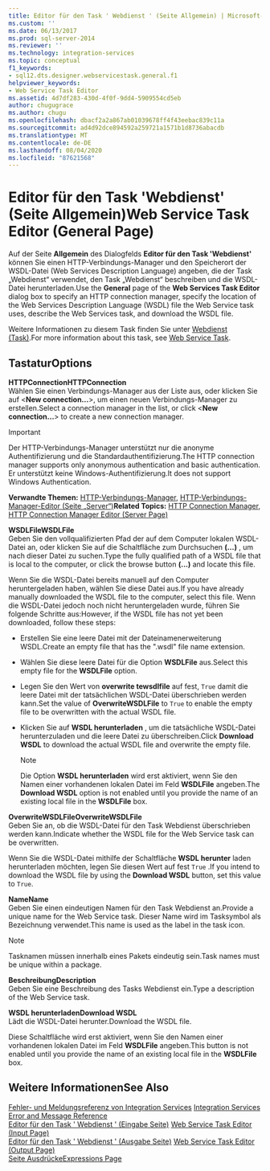 ```yaml
---
title: Editor für den Task ' Webdienst ' (Seite Allgemein) | Microsoft-Dokumentation
ms.custom: ''
ms.date: 06/13/2017
ms.prod: sql-server-2014
ms.reviewer: ''
ms.technology: integration-services
ms.topic: conceptual
f1_keywords:
- sql12.dts.designer.webservicestask.general.f1
helpviewer_keywords:
- Web Service Task Editor
ms.assetid: 4d7df283-430d-4f0f-9dd4-5909554cd5eb
author: chugugrace
ms.author: chugu
ms.openlocfilehash: dbacf2a2a867ab01039678ff4f43eebac839c11a
ms.sourcegitcommit: ad4d92dce894592a259721a1571b1d8736abacdb
ms.translationtype: MT
ms.contentlocale: de-DE
ms.lasthandoff: 08/04/2020
ms.locfileid: "87621568"
---
```

# <a name="web-service-task-editor-general-page"></a><span data-ttu-id="59a12-102">Editor für den Task 'Webdienst' (Seite Allgemein)</span><span class="sxs-lookup"><span data-stu-id="59a12-102">Web Service Task Editor (General Page)</span></span>
  <span data-ttu-id="59a12-103">Auf der Seite **Allgemein** des Dialogfelds **Editor für den Task 'Webdienst'** können Sie einen HTTP-Verbindungs-Manager und den Speicherort der WSDL-Datei (Web Services Description Language) angeben, die der Task „Webdienst“ verwendet, den Task „Webdienst“ beschreiben und die WSDL-Datei herunterladen.</span><span class="sxs-lookup"><span data-stu-id="59a12-103">Use the **General** page of the **Web Services Task Editor** dialog box to specify an HTTP connection manager, specify the location of the Web Services Description Language (WSDL) file the Web Service task uses, describe the Web Services task, and download the WSDL file.</span></span>  
  
 <span data-ttu-id="59a12-104">Weitere Informationen zu diesem Task finden Sie unter [Webdienst (Task)](control-flow/web-service-task.md).</span><span class="sxs-lookup"><span data-stu-id="59a12-104">For more information about this task, see [Web Service Task](control-flow/web-service-task.md).</span></span>  
  
## <a name="options"></a><span data-ttu-id="59a12-105">Tastatur</span><span class="sxs-lookup"><span data-stu-id="59a12-105">Options</span></span>  
 <span data-ttu-id="59a12-106">**HTTPConnection**</span><span class="sxs-lookup"><span data-stu-id="59a12-106">**HTTPConnection**</span></span>  
 <span data-ttu-id="59a12-107">Wählen Sie einen Verbindungs-Manager aus der Liste aus, oder klicken Sie auf \<**New connection...**>, um einen neuen Verbindungs-Manager zu erstellen.</span><span class="sxs-lookup"><span data-stu-id="59a12-107">Select a connection manager in the list, or click \<**New connection...**> to create a new connection manager.</span></span>  
  
> [!IMPORTANT]  
>  <span data-ttu-id="59a12-108">Der HTTP-Verbindungs-Manager unterstützt nur die anonyme Authentifizierung und die Standardauthentifizierung.</span><span class="sxs-lookup"><span data-stu-id="59a12-108">The HTTP connection manager supports only anonymous authentication and basic authentication.</span></span> <span data-ttu-id="59a12-109">Er unterstützt keine Windows-Authentifizierung.</span><span class="sxs-lookup"><span data-stu-id="59a12-109">It does not support Windows Authentication.</span></span>  
  
 <span data-ttu-id="59a12-110">**Verwandte Themen:**  [HTTP-Verbindungs-Manager](connection-manager/http-connection-manager.md), [HTTP-Verbindungs-Manager-Editor &#40;Seite „Server“&#41;](../../2014/integration-services/http-connection-manager-editor-server-page.md)</span><span class="sxs-lookup"><span data-stu-id="59a12-110">**Related Topics:**  [HTTP Connection Manager](connection-manager/http-connection-manager.md), [HTTP Connection Manager Editor &#40;Server Page&#41;](../../2014/integration-services/http-connection-manager-editor-server-page.md)</span></span>  
  
 <span data-ttu-id="59a12-111">**WSDLFile**</span><span class="sxs-lookup"><span data-stu-id="59a12-111">**WSDLFile**</span></span>  
 <span data-ttu-id="59a12-112">Geben Sie den vollqualifizierten Pfad der auf dem Computer lokalen WSDL-Datei an, oder klicken Sie auf die Schaltfläche zum Durchsuchen **(…)** , um nach dieser Datei zu suchen.</span><span class="sxs-lookup"><span data-stu-id="59a12-112">Type the fully qualified path of a WSDL file that is local to the computer, or click the browse button **(...)** and locate this file.</span></span>  
  
 <span data-ttu-id="59a12-113">Wenn Sie die WSDL-Datei bereits manuell auf den Computer heruntergeladen haben, wählen Sie diese Datei aus.</span><span class="sxs-lookup"><span data-stu-id="59a12-113">If you have already manually downloaded the WSDL file to the computer, select this file.</span></span> <span data-ttu-id="59a12-114">Wenn die WSDL-Datei jedoch noch nicht heruntergeladen wurde, führen Sie folgende Schritte aus:</span><span class="sxs-lookup"><span data-stu-id="59a12-114">However, if the WSDL file has not yet been downloaded, follow these steps:</span></span>  
  
-   <span data-ttu-id="59a12-115">Erstellen Sie eine leere Datei mit der Dateinamenerweiterung WSDL.</span><span class="sxs-lookup"><span data-stu-id="59a12-115">Create an empty file that has the ".wsdl" file name extension.</span></span>  
  
-   <span data-ttu-id="59a12-116">Wählen Sie diese leere Datei für die Option **WSDLFile** aus.</span><span class="sxs-lookup"><span data-stu-id="59a12-116">Select this empty file for the **WSDLFile** option.</span></span>  
  
-   <span data-ttu-id="59a12-117">Legen Sie den Wert von **overwrite tewsdlfile** auf fest, `True` damit die leere Datei mit der tatsächlichen WSDL-Datei überschrieben werden kann.</span><span class="sxs-lookup"><span data-stu-id="59a12-117">Set the value of **OverwriteWSDLFile** to `True` to enable the empty file to be overwritten with the actual WSDL file.</span></span>  
  
-   <span data-ttu-id="59a12-118">Klicken Sie auf **WSDL herunterladen** , um die tatsächliche WSDL-Datei herunterzuladen und die leere Datei zu überschreiben.</span><span class="sxs-lookup"><span data-stu-id="59a12-118">Click **Download WSDL** to download the actual WSDL file and overwrite the empty file.</span></span>  
  
    > [!NOTE]  
    >  <span data-ttu-id="59a12-119">Die Option **WSDL herunterladen** wird erst aktiviert, wenn Sie den Namen einer vorhandenen lokalen Datei im Feld **WSDLFile** angeben.</span><span class="sxs-lookup"><span data-stu-id="59a12-119">The **Download WSDL** option is not enabled until you provide the name of an existing local file in the **WSDLFile** box.</span></span>  
  
 <span data-ttu-id="59a12-120">**OverwriteWSDLFile**</span><span class="sxs-lookup"><span data-stu-id="59a12-120">**OverwriteWSDLFile**</span></span>  
 <span data-ttu-id="59a12-121">Geben Sie an, ob die WSDL-Datei für den Task Webdienst überschrieben werden kann.</span><span class="sxs-lookup"><span data-stu-id="59a12-121">Indicate whether the WSDL file for the Web Service task can be overwritten.</span></span>  
  
 <span data-ttu-id="59a12-122">Wenn Sie die WSDL-Datei mithilfe der Schaltfläche **WSDL herunter** laden herunterladen möchten, legen Sie diesen Wert auf fest `True` .</span><span class="sxs-lookup"><span data-stu-id="59a12-122">If you intend to download the WSDL file by using the **Download WSDL** button, set this value to `True`.</span></span>  
  
 <span data-ttu-id="59a12-123">**Name**</span><span class="sxs-lookup"><span data-stu-id="59a12-123">**Name**</span></span>  
 <span data-ttu-id="59a12-124">Geben Sie einen eindeutigen Namen für den Task Webdienst an.</span><span class="sxs-lookup"><span data-stu-id="59a12-124">Provide a unique name for the Web Service task.</span></span> <span data-ttu-id="59a12-125">Dieser Name wird im Tasksymbol als Bezeichnung verwendet.</span><span class="sxs-lookup"><span data-stu-id="59a12-125">This name is used as the label in the task icon.</span></span>  
  
> [!NOTE]  
>  <span data-ttu-id="59a12-126">Tasknamen müssen innerhalb eines Pakets eindeutig sein.</span><span class="sxs-lookup"><span data-stu-id="59a12-126">Task names must be unique within a package.</span></span>  
  
 <span data-ttu-id="59a12-127">**Beschreibung**</span><span class="sxs-lookup"><span data-stu-id="59a12-127">**Description**</span></span>  
 <span data-ttu-id="59a12-128">Geben Sie eine Beschreibung des Tasks Webdienst ein.</span><span class="sxs-lookup"><span data-stu-id="59a12-128">Type a description of the Web Service task.</span></span>  
  
 <span data-ttu-id="59a12-129">**WSDL herunterladen**</span><span class="sxs-lookup"><span data-stu-id="59a12-129">**Download WSDL**</span></span>  
 <span data-ttu-id="59a12-130">Lädt die WSDL-Datei herunter.</span><span class="sxs-lookup"><span data-stu-id="59a12-130">Download the WSDL file.</span></span>  
  
 <span data-ttu-id="59a12-131">Diese Schaltfläche wird erst aktiviert, wenn Sie den Namen einer vorhandenen lokalen Datei im Feld **WSDLFile** angeben.</span><span class="sxs-lookup"><span data-stu-id="59a12-131">This button is not enabled until you provide the name of an existing local file in the **WSDLFile** box.</span></span>  
  
## <a name="see-also"></a><span data-ttu-id="59a12-132">Weitere Informationen</span><span class="sxs-lookup"><span data-stu-id="59a12-132">See Also</span></span>  
 <span data-ttu-id="59a12-133">[Fehler- und Meldungsreferenz von Integration Services](../../2014/integration-services/integration-services-error-and-message-reference.md) </span><span class="sxs-lookup"><span data-stu-id="59a12-133">[Integration Services Error and Message Reference](../../2014/integration-services/integration-services-error-and-message-reference.md) </span></span>  
 <span data-ttu-id="59a12-134">[Editor für den Task ' Webdienst ' &#40;Eingabe Seite&#41;](../../2014/integration-services/web-service-task-editor-input-page.md) </span><span class="sxs-lookup"><span data-stu-id="59a12-134">[Web Service Task Editor &#40;Input Page&#41;](../../2014/integration-services/web-service-task-editor-input-page.md) </span></span>  
 <span data-ttu-id="59a12-135">[Editor für den Task ' Webdienst ' &#40;Ausgabe Seite&#41;](../../2014/integration-services/web-service-task-editor-output-page.md) </span><span class="sxs-lookup"><span data-stu-id="59a12-135">[Web Service Task Editor &#40;Output Page&#41;](../../2014/integration-services/web-service-task-editor-output-page.md) </span></span>  
 [<span data-ttu-id="59a12-136">Seite Ausdrücke</span><span class="sxs-lookup"><span data-stu-id="59a12-136">Expressions Page</span></span>](expressions/expressions-page.md)  
  
  
